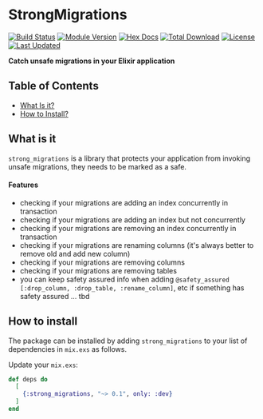 # StrongMigrations

[![Build Status](https://github.com/patrykwozinski/strong_migrations/workflows/CI/badge.svg)](https://github.com/patrykwozinski/strong_migrations/actions)
[![Module Version](https://img.shields.io/hexpm/v/strong_migrations.svg)](https://hex.pm/packages/strong_migrations)
[![Hex Docs](https://img.shields.io/badge/hex-docs-lightgreen.svg)](https://hexdocs.pm/strong_migrations/)
[![Total Download](https://img.shields.io/hexpm/dt/strong_migrations.svg)](https://hex.pm/packages/strong_migrations)
[![License](https://img.shields.io/hexpm/l/strong_migrations.svg)](https://github.com/patrykwozinski/strong_migrations/blob/master/LICENSE.md)
[![Last Updated](https://img.shields.io/github/last-commit/patrykwozinski/strong_migrations.svg)](https://github.com/patrykwozinski/strong_migrations/commits/master)

**Catch unsafe migrations in your Elixir application**

## Table of Contents
* [What Is it?](#what-is-it)
* [How to Install?](#how-to-install)

## What is it
`strong_migrations` is a library that protects your application from invoking unsafe migrations, they needs to be marked as a safe.

#### Features
- checking if your migrations are adding an index concurrently in transaction
- checking if your migrations are adding an index but not concurrently
- checking if your migrations are removing an index concurrently in transaction
- checking if your migrations are renaming columns (it's always better to remove old and add new column)
- checking if your migrations are removing columns
- checking if your migrations are removing tables
- you can keep safety assured info when adding `@safety_assured [:drop_column, :drop_table, :rename_column]`, etc if something has safety assured
... tbd

## How to install
The package can be installed by adding `strong_migrations` to your list of dependencies in `mix.exs` as follows.

Update your `mix.exs`:
```elixir
def deps do
  [
    {:strong_migrations, "~> 0.1", only: :dev}
  ]
end
```
